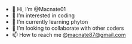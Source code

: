 - 👋 Hi, I’m @Macnate01
- 👀 I’m interested in coding
- 🌱 I’m currently learning phyton
- 💞️ I’m looking to collaborate with other coders
- 📫 How to reach me @macnate87@gmail.com

<!---
Macnate01/Macnate01 is a ✨ special ✨ repository because its `README.md` (this file) appears on your GitHub profile.
You can click the Preview link to take a look at your changes.
--->
